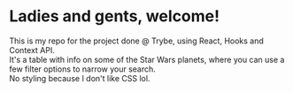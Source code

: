 # Ladies and gents, welcome!
This is my repo for the project done @ Trybe, using React, Hooks and Context API.
<br>
It's a table with info on some of the Star Wars planets, where you can use a few filter options to narrow your search.
<br>
No styling because I don't like CSS lol.
